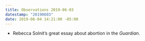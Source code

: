 ```yaml
---
title: Observations 2019-06-03
datestamp: "20190603"
date: 2019-06-04 14:21:00 -05:00
---
```


- Rebecca Solnit’s great essay about abortion in the *Guardian*.
